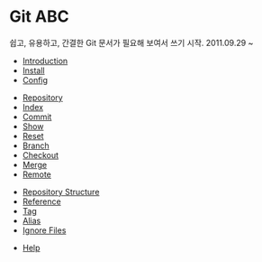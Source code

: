 # Git ABC

쉽고, 유용하고, 간결한 Git 문서가 필요해 보여서 쓰기 시작. 2011.09.29 ~

- [Introduction](010-introduction.md)
- [Install](020-install.md)
- [Config](030-config.md)

>

- [Repository](110-repository.md)
- [Index](120-index.md)
- [Commit](130-commit.md)
- [Show](140-show.md)
- [Reset](150-reset.md)
- [Branch](160-branch.md)
- [Checkout](170-checkout.md)
- [Merge](180-merge.md)
- [Remote](190-remote.md)

>

- [Repository Structure](505-structure.md)
- [Reference](510-reference.md)
- [Tag](515-tag.md)
- [Alias](520-alias.md)
- [Ignore Files](530-ignore.md)

>

- [Help](910-help.md)
